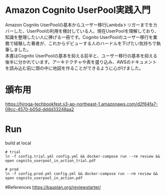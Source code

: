 # Amazon Cognito UserPool実践入門

Amazon Cognito UserPoolの基本からユーザー移行Lambdaトリガーまでをカバーした、UserPoolの利用を検討している人、現在UserPoolを理解しており、知識を整理したい人に捧げる一冊です。Cognito UserPoolのユーザー移行を業務で経験した著者が、これからデビューする人のハードルを下げたい気持ちで執筆しました。  
本書はCognito UserPoolの基本を抑える前半と、ユーザー移行の基本を抑える後半に分かれています。アーキテクチャや表を盛り込み、AWSのドキュメントを読み込む前に頭の中に地図を作ることができるように心がけました。

# 頒布用
https://hiroga-techbookfest.s3-ap-northeast-1.amazonaws.com/d2f64fa7-09cc-4570-b05d-dddd33248aa2

# Run
build at local
```
# trial
ln -f config.trial.yml config.yml && docker-compose run --rm review && open cognito_userpool_in_action_trial.pdf

# prod
ln -f config.prod.yml config.yml && docker-compose run --rm review && open cognito_userpool_in_action.pdf
```

#References
https://kauplan.org/reviewstarter/
